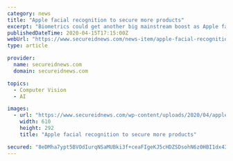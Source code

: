 ```yaml
---
category: news
title: "Apple facial recognition to secure more products"
excerpt: "Biometrics could get another big mainstream boost as Apple facial recognition is being considered for future versions of iMac and MacBook computers. That describes at least some of the thought bouncing around in recent weeks after news broke that Apple has filed a U.S. patent application related to deploying facial recognition to a broader part ..."
publishedDateTime: 2020-04-15T17:15:00Z
webUrl: "https://www.secureidnews.com/news-item/apple-facial-recognition-to-secure-more-products/"
type: article

provider:
  name: secureidnews.com
  domain: secureidnews.com

topics:
  - Computer Vision
  - AI

images:
  - url: "https://www.secureidnews.com/wp-content/uploads/2020/04/apple-facial-recognition.png"
    width: 610
    height: 292
    title: "Apple facial recognition to secure more products"

secured: "8eDMha7ypt5BVOdIurqNSaMUBki3f+ceaFIgeKJ5cHDZSDsohN6z0HBI1dx43EKgaVMbJmw6vDoOmm3i1z2EIFiotbC/YT5yOzw6jmtKnizQp3s15wtYFagzTWLoDhKuErVKPFcLkEBs99KTp21CWxJXUI+fD3ehFbmpuf9SZvOdqkwAGyTM78Nh1PtTL23bhdr2zTYKiykoMKv29OfIctj3JJR/Ni7ITcyfMicApIBeTQTx2gADneX2GY2v2ZLEopUYiwK8jAA344AWhjya9jmHOeOzVzS69m51uRk7hZK5GmpM507Yd0fL2da+6OQB;fN82qsIvnJxUKqtC85xJAQ=="
---
```


